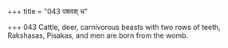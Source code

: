+++
title = "043 पशवश् च"

+++
043	Cattle, deer, carnivorous beasts with two rows of teeth, Rakshasas, Pisakas, and men are born from the womb.